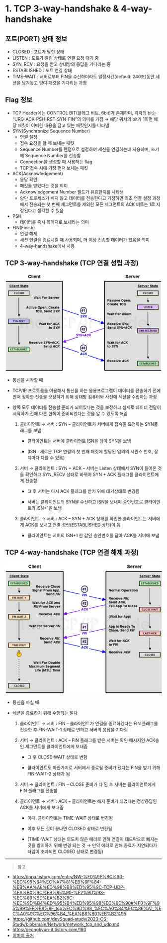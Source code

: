 # 1. TCP 3-way-handshake & 4-way-handshake

## 포트(PORT) 상태 정보

- CLOSED : 포트가 닫힌 상태
- LISTEN : 포트가 열린 상태로 연결 요청 대기 중
- SYN_RCV : 요청을 받고 상대방의 응답을 기다리는 중
- ESTABLISHED : 포트 연결 상태
- TIME-WAIT : 서버로부터 FIN을 수신하더라도 일정시간(default: 240초)동안 세션을 남겨놓고 잉여 패킷을 기다리는 과정

## Flag 정보

- TCP Header에는 CONTROL BIT(플래그 비트, 6bit)가 존재하며, 각각의 bit는 “URG-ACK-PSH-RST-SYN-FIN”의 의미를 가짐 → 해당 위치의 bit가 1이면 해당 패킷이 어떠한 내용을 담고 있는 패킷인지를 나타냄
- SYN(Synchronize Sequence Number)
  - 연결 설정
  - 접속 요청을 할 때 보내는 패킷
  - Sequence Number를 랜덤으로 설정하여 세션을 연결하는데 사용하며, 초기에 Sequence Number를 전송함
  - Connection을 생성할 때 사용하는 flag
  - TCP 접속 시에 가장 먼저 보내는 패킷
- ACK(Acknowledgement)
  - 응답 확인
  - 패킷을 받았다는 것을 의미
  - Acknowledgement Number 필드가 유효한지를 나타냄
  - 양단 프로세스가 쉬지 않고 데이터를 전송한다고 가정하면 최초 연결 설정 과정에서 전송되는 첫 번째 세그먼트를 제외한 모든 세그먼트의 ACK 비트는 1로 지정된다고 생각할 수 있음
- PSH
  - 데이터를 즉시 목적지로 보내라는 의미
- FIN(Finish)
  - 연결 해제
  - 세션 연결을 종료시킬 때 사용되며, 더 이상 전송할 데이터가 없음을 의미
  - 4-way-handshake에서 사용

## TCP 3-way-handshake (TCP 연결 성립 과정)

<div align=center>
    <img src="../assets/3-way-handshake.png" width="600"/>
</div>

- 통신을 시작할 때
- TCP/IP 프로토콜을 이용해서 통신을 하는 응용프로그램이 데이터를 전송하기 전에 먼저 정확한 전송을 보장하기 위해 상대방 컴퓨터와 사전에 세션을 수립하는 과정
- 양쪽 모두 데이터를 전송할 준비가 되어있다는 것을 보장하고 실제로 데이터 전달이 시작하기 전에 다른 한쪽이 준비되었다는 것을 알 수 있도록 해줌

  1. 클라이언트 → 서버 : SYN
     – 클라이언트가 서버에게 접속을 요청하는 SYN플래그를 보냄

     - 클라이언트는 서버에 클라이언트 ISN을 담아 SYN을 보냄

     - (ISN : 새로운 TCP 연결의 첫 번째 패킷에 할당된 임의의 시퀀스 번호, 장치마다 다를 수 있음)

  2. 서버 → 클라이언트 : SYN + ACK
     – 서버는 Listen 상태에서 SYN이 들어온 것을 확인하고 SYN_RECV 상태로 바뀌어 SYN + ACK 플래그를 클라이언트에게 전송함

     - 그 후 서버는 다시 ACK 플래그를 받기 위해 대기상태로 변경됨

     - 서버는 클라이언트의 SYN을 수신하고 ISN을 보내며 승인번호로 클라이언트의 ISN+1을 보냄

  3. 클라이언트 → 서버 : ACK
     – SYN + ACK 상태를 확인한 클라이언트는 서버에게 ACK를 보내고 연결 성립(ESTABLISHED 상태)이 됨

     - 클라이언트는 서버의 ISN+1 한 값인 승인번호를 담아 ACK를 서버에 보냄

## TCP 4-way-handshake (TCP 연결 해제 과정)

<div align=center>
    <img src="../assets/4-way-handshake.png" width="600"/>
</div>

- 통신을 마칠 때
- 세션을 종료하기 위해 수행되는 절차

  1. 클라이언트 → 서버 : FIN
     – 클라이언트가 연결을 종료하겠다는 FIN 플래그를 전송한 후 FIN-WAIT-1 상태로 변하고 서버의 응답을 기다림

  2. 서버 → 클라이언트 : ACK
     – FIN 플래그를 받은 서버는 확인 메시지인 ACK승인 세그먼트를 클라이언트에게 보내줌

     - 그 후 CLOSE-WAIT 상태로 변함

     - 클라이언트도 마찬가지로 서버에서 종료될 준비가 됐다는 FIN을 받기 위해 FIN-WAIT-2 상태가 됨

  3. 서버 → 클라이언트 : FIN
     – CLOSE 준비가 다 된 후 서버는 클라이언트에게 FIN 플래그를 전송함

  4. 클라이언트 → 서버 : ACK
     – 클라이언트는 해지 준비가 되었다는 정상응답인 ACK를 서버에게 보내줌

     - 이때, 클라이언트는 TIME-WAIT 상태로 변경됨

     - 이후 모든 것이 끝나면 CLOSED 상태로 변환됨

     - (TIME-WAIT 상태는 의도치 않은 에러로 인해 연결이 데드락으로 빠지는 것을 방지하기 위해 변경 되는 것 → 만약 에러로 인해 종료가 지연되다가 타임이 초과되면 CLOSED 상태로 변경됨)

---

> 참고

- https://inpa.tistory.com/entry/NW-%F0%9F%8C%90-%EC%95%84%EC%A7%81%EB%8F%84-%EB%AA%A8%ED%98%B8%ED%95%9C-TCP-UDP-%EA%B0%9C%EB%85%90-%E2%9D%93-%EC%89%BD%EA%B2%8C-%EC%9D%B4%ED%95%B4%ED%95%98%EC%9E%90#%F0%9F%95%B9%EF%B8%8F_tcp%EC%9D%98_%EC%A0%84%EC%86%A1_%EC%A0%9C%EC%96%B4_%EA%B8%B0%EB%B2%95
- https://github.com/devSquad-study/2023-CS-Study/blob/main/Network/network_tcp_and_udp.md
- https://jeongkyun-it.tistory.com/180
- [이미지 출처](https://jeongkyun-it.tistory.com/180)
